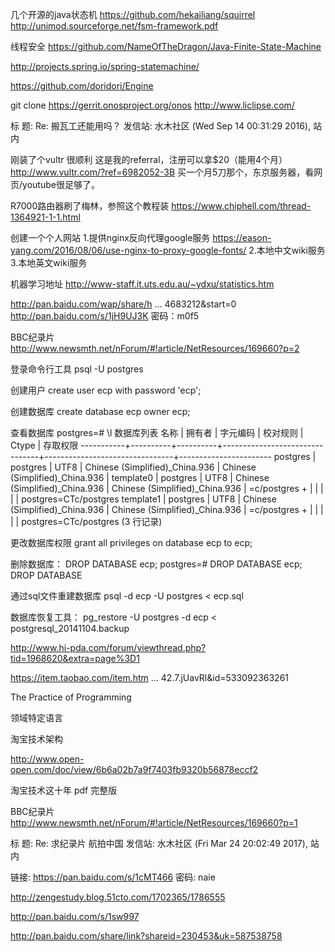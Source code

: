几个开源的java状态机
https://github.com/hekailiang/squirrel
http://unimod.sourceforge.net/fsm-framework.pdf

 线程安全 https://github.com/NameOfTheDragon/Java-Finite-State-Machine

http://projects.spring.io/spring-statemachine/

https://github.com/doridori/Engine

git clone https://gerrit.onosproject.org/onos
http://www.liclipse.com/

标  题: Re: 搬瓦工还能用吗？ 
发信站: 水木社区 (Wed Sep 14 00:31:29 2016), 站内 
  
刚装了个vultr 很顺利 
这是我的referral，注册可以拿$20（能用4个月） 
http://www.vultr.com/?ref=6982052-3B 
买一个月5刀那个，东京服务器，看网页/youtube很足够了。 
  
  
R7000路由器刷了梅林，参照这个教程装 https://www.chiphell.com/thread-1364921-1-1.html 

创建一个个人网站
1.提供nginx反向代理google服务
 https://eason-yang.com/2016/08/06/use-nginx-to-proxy-google-fonts/
2.本地中文wiki服务
3.本地英文wiki服务

机器学习地址
http://www-staff.it.uts.edu.au/~ydxu/statistics.htm


http://pan.baidu.com/wap/share/h ... 4683212&start=0
http://pan.baidu.com/s/1jH9UJ3K 密码：m0f5


BBC纪录片
http://www.newsmth.net/nForum/#!article/NetResources/169660?p=2



登录命令行工具
psql -U postgres

创建用户
create user ecp with password 'ecp';

创建数据库
create database ecp owner ecp;

查看数据库
postgres=# \l
                                                        数据库列表
   名称 | 拥有者 | 字元编码 | 校对规则 | Ctype | 存取权限
-----------+----------+----------+--------------------------------+--------------------------------+-----------------------
 postgres | postgres | UTF8 | Chinese (Simplified)_China.936 | Chinese (Simplified)_China.936 |
 template0 | postgres | UTF8 | Chinese (Simplified)_China.936 | Chinese (Simplified)_China.936 | =c/postgres +
           | | | | | postgres=CTc/postgres
 template1 | postgres | UTF8 | Chinese (Simplified)_China.936 | Chinese (Simplified)_China.936 | =c/postgres +
           | | | | | postgres=CTc/postgres
(3 行记录)

更改数据库权限
grant all privileges on database ecp to ecp;

删除数据库：
DROP DATABASE ecp;
postgres=# DROP DATABASE ecp;
DROP DATABASE

通过sql文件重建数据库
psql -d ecp -U postgres < ecp.sql

数据库恢复工具：
pg_restore -U postgres -d ecp < postgresql_20141104.backup



 

http://www.hi-pda.com/forum/viewthread.php?tid=1968620&extra=page%3D1

 https://item.taobao.com/item.htm ... 42.7.jUavRl&amp;id=533092363261
 
 The Practice of Programming
 
 领域特定语言
 
 淘宝技术架构

http://www.open-open.com/doc/view/6b6a02b7a9f7403fb9320b56878eccf2

淘宝技术这十年 pdf 完整版

BBC纪录片
http://www.newsmth.net/nForum/#!article/NetResources/169660?p=1


标  题: Re: 求纪录片 航拍中国 
发信站: 水木社区 (Fri Mar 24 20:02:49 2017), 站内 
  
链接: https://pan.baidu.com/s/1cMT466 密码: naie 

http://zengestudy.blog.51cto.com/1702365/1786555


http://pan.baidu.com/s/1sw997

http://pan.baidu.com/share/link?shareid=230453&uk=587538758
